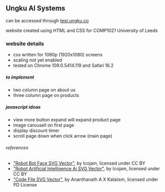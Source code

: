 ## Ungku AI Systems 

can be accessed through
[test.ungku.co](https://test.ungku.co)

website created using HTML and CSS
for COMP1021 University of Leeds

### website details
- css written for 1080p (1920x1080) screens
- scaling not yet enabled
- tested on Chrome 109.0.5414.119 and Safari 16.2

##### to implement
- two column page on about us
- three column page on products

##### javascript ideas
- view more button expand will expand product page
- image carousell on first page
- display discount timer 
- scroll page down when click arrow (main page)




###### references
- ["Robot Bot Face SVG Vector"](https://www.svgrepo.com/svg/324472/robot-bot-face), by Icojam, licensed under CC BY
- ["Robot Artificial Intelligence Ai SVG Vector"](https://www.svgrepo.com/svg/324470/robot-artificial-intelligence-ai), by Icojam, licensed under CC BY
- ["Code File SVG Vector"](https://www.svgrepo.com/svg/502589/code-file), by Ananthanath A X Kalaiism, licensed under PD License
